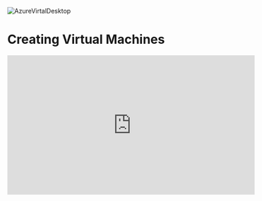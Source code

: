 ![AzureVirtalDesktop](https://github.com/user-attachments/assets/9e8926eb-3efa-499d-a091-ca507fc13508)
<h1>Creating Virtual Machines</h1>
<iframe width="560" height="315" src="https://www.youtube.com/embed/wpXkvSUCce4?si=o14ZM-agahEYwrad" title="YouTube video player" frameborder="0" allow="accelerometer; autoplay; clipboard-write; encrypted-media; gyroscope; picture-in-picture; web-share" referrerpolicy="strict-origin-when-cross-origin" allowfullscreen></iframe>
